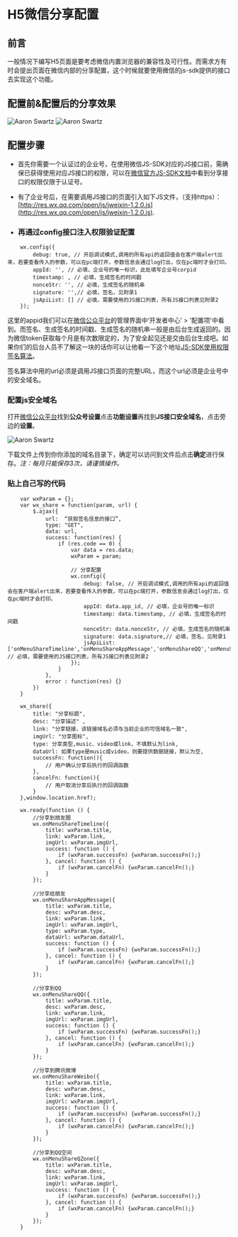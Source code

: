 # H5微信分享配置
## 前言

一般情况下编写H5页面是要考虑微信内置浏览器的兼容性及可行性。而需求方有时会提出页面在微信内部的分享配置，这个时候就要使用微信的js-sdk提供的接口去实现这个功能。

## 配置前&配置后的分享效果
![Aaron Swartz](https://raw.githubusercontent.com/zwp1994/blog-markdown-photos/master/photos/weixin_config1.png)
![Aaron Swartz](https://raw.githubusercontent.com/zwp1994/blog-markdown-photos/master/photos/weixin_config2.png)

## 配置步骤

* 首先你需要一个认证过的企业号，在使用微信JS-SDK对应的JS接口前，需确保已获得使用对应JS接口的权限，可以在[微信官方JS-SDK文档](http://qydev.weixin.qq.com/wiki/index.php?title=%E5%BE%AE%E4%BF%A1JS-SDK%E6%8E%A5%E5%8F%A3#.E4.BD.BF.E7.94.A8.E8.AF.B4.E6.98.8E)中看到分享接口的权限仅限于认证号。

* 有了企业号后，在需要调用JS接口的页面引入如下JS文件，（支持https）：[http://res.wx.qq.com/open/js/jweixin-1.2.0.js](http://res.wx.qq.com/open/js/jweixin-1.2.0.js).

* ### 再通过config接口注入权限验证配置

```
	wx.config({
	    debug: true, // 开启调试模式,调用的所有api的返回值会在客户端alert出来，若要查看传入的参数，可以在pc端打开，参数信息会通过log打出，仅在pc端时才会打印。
	    appId: '', // 必填，企业号的唯一标识，此处填写企业号corpid
	    timestamp: , // 必填，生成签名的时间戳
	    nonceStr: '', // 必填，生成签名的随机串
	    signature: '',// 必填，签名，见附录1
	    jsApiList: [] // 必填，需要使用的JS接口列表，所有JS接口列表见附录2
	});
```
这里的appid我们可以在[微信公众平台](https://mp.weixin.qq.com/)的管理界面中‘开发者中心’ > '配置项'中看到。而签名、生成签名的时间戳、生成签名的随机串一般是由后台生成返回的。因为微信token获取每个月是有次数限定的，为了安全起见还是交由后台生成吧。如果你们的后台人员不了解这一块的话你可以让他看一下这个地址[JS-SDK使用权限签名算法](http://qydev.weixin.qq.com/wiki/index.php?title=%E5%BE%AE%E4%BF%A1JS-SDK%E6%8E%A5%E5%8F%A3#.E9.99.84.E5.BD.951-JS-SDK.E4.BD.BF.E7.94.A8.E6.9D.83.E9.99.90.E7.AD.BE.E5.90.8D.E7.AE.97.E6.B3.95)。

签名算法中用的url必须是调用JS接口页面的完整URL，而这个url必须是企业号中的安全域名。

### 配置js安全域名
打开[微信公众平台](https://mp.weixin.qq.com/)找到**公众号设置**点击**功能设置**再找到**JS接口安全域名**，点击旁边的**设置**。

![Aaron Swartz](https://raw.githubusercontent.com/zwp1994/blog-markdown-photos/master/photos/weixin_config3.png)

下载文件上传到你你添加的域名目录下，确定可以访问到文件后点击**确定**进行保存。*注：每月只能保存3次，请谨慎操作。*

### 贴上自己写的代码

```
	var wxParam = {};
	var wx_share = function(param, url) {
        $.ajax({
            url:  “获取签名信息的接口”,
            type: "GET",
            data: url,
            success: function(res) {
                if (res.code == 0) {
                    var data = res.data;
                    wxParam = param;

                    // 分享配置
                    wx.config({
                        debug: false, // 开启调试模式,调用的所有api的返回值会在客户端alert出来，若要查看传入的参数，可以在pc端打开，参数信息会通过log打出，仅在pc端时才会打印。
                        appId: data.app_id, // 必填，企业号的唯一标识
                        timestamp: data.timestamp, // 必填，生成签名的时间戳
                        nonceStr: data.nonceStr, // 必填，生成签名的随机串
                        signature: data.signature,// 必填，签名，见附录1
                        jsApiList: ['onMenuShareTimeline','onMenuShareAppMessage','onMenuShareQQ','onMenuShareWeibo','onMenuShareQZone'] // 必填，需要使用的JS接口列表，所有JS接口列表见附录2
                    });
                }
            },  
            error : function(res) {}
        })
    }
    
    wx_share({
    	title: "分享标题",
      	desc: "分享描述" ,
      	link: "分享链接，该链接域名必须与当前企业的可信域名一致",
      	imgUrl: "分享图标",
      	type: 分享类型,music、video或link，不填默认为link,
      	dataUrl: 如果type是music或video，则要提供数据链接，默认为空,
      	successFn: function(){
          	// 用户确认分享后执行的回调函数
      	},
      	cancelFn: function(){
          	// 用户取消分享后执行的回调函数
      	}
  	},window.location.href);
   
   	wx.ready(function () {
		//分享到朋友圈
		wx.onMenuShareTimeline({
		    title: wxParam.title,
		    link: wxParam.link,
		    imgUrl: wxParam.imgUrl,
		    success: function () {
		        if (wxParam.successFn) {wxParam.successFn();}
		    }, cancel: function () {
		        if (wxParam.cancelFn) {wxParam.cancelFn();}
		    }
		});
		
		//分享给朋友
		wx.onMenuShareAppMessage({
		    title: wxParam.title,
		    desc: wxParam.desc,
		    link: wxParam.link,
		    imgUrl: wxParam.imgUrl,
		    type: wxParam.type,
		    dataUrl: wxParam.dataUrl,
		    success: function () {
		        if (wxParam.successFn) {wxParam.successFn();}
		    }, cancel: function () {
		        if (wxParam.cancelFn) {wxParam.cancelFn();}
		    }
		});
		
		//分享到QQ
		wx.onMenuShareQQ({
		    title: wxParam.title,
		    desc: wxParam.desc,
		    link: wxParam.link,
		    imgUrl: wxParam.imgUrl,
		    success: function () {
		        if (wxParam.successFn) {wxParam.successFn();}
		    }, cancel: function () {
		        if (wxParam.cancelFn) {wxParam.cancelFn();}
		    }
		});
		
		//分享到腾讯微博
		wx.onMenuShareWeibo({
		    title: wxParam.title,
		    desc: wxParam.desc,
		    link: wxParam.link,
		    imgUrl: wxParam.imgUrl,
		    success: function () {
		        if (wxParam.successFn) {wxParam.successFn();}
		    }, cancel: function () {
		        if (wxParam.cancelFn) {wxParam.cancelFn();}
		    }
		});
		
		//分享到QQ空间
		wx.onMenuShareQZone({
		    title: wxParam.title,
		    desc: wxParam.desc,
		    link: wxParam.link,
		    imgUrl: wxParam.imgUrl,
		    success: function () {
		        if (wxParam.successFn) {wxParam.successFn();}
		    }, cancel: function () {
		        if (wxParam.cancelFn) {wxParam.cancelFn();}
		    }
		});
	}
```
